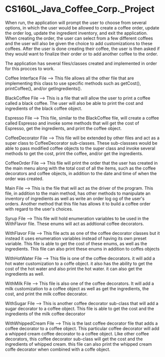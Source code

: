 # CS160L_Java_Coffee_Corp._Project
When run, the application will prompt the user to choose from several options, in which the user would be allowed to create a coffee order, update the order log, update the ingredient inventory, and exit the application. When creating the order, the user can select from a few different coffees and the user will also be given the choice to add customizations to these coffees. After the user is done creating their coffee, the user is then asked if they would want to finalize their order or to add another coffee to the order.

The application has several files/classes created and implemented in order for this procces to work.

Coffee Interface File --> This file allows all the other file that are implementing this class to use specific methods such as
getCost(), printCoffee(), and/or getIngredients().

BlackCoffee File --> This is a file that will allow the user to print a coffee called a black coffee. The user will also be able to print the cost and ingredients of the black coffee object.

Espresso File --> This file, similar to the BlackCoffee file, will create a coffee called Espresso and invoke some methods that will get the cost of Espresso, get the ingredients, and print the coffee object.

CoffeeDecorator File --> This file will be extended by other files and act as a super class to CoffeeDecorator sub-classes. These sub-classses would be able to pass modified coffee objects to the super class and invoke several methods to get the cost, print the coffee, and/or get the ingredients. 

CoffeeOrder File --> This file will print the order that the user has created in the main menu along with the total cost of all the items, such as the coffee decorators and coffee objects, in addition to the date and time of when the order was created.

Main File --> This is the file that will act as the driver of the program. This file, in addition to the main method, has other methods to manipulate an inventory of ingredients as well as write an order log og of the user's orders. Another method that this file has allows it to build a coffee order with regard to the user's choices.

Syrup File --> This file will hold enumeration variables to be used in the WithFlavor file. These enums will act as addtional coffee decorators.

WithFlavor File --> This file acts as one of the coffee decorator classes but it instead it uses enumeration variables instead of having its own preset variable. This file is able to get the cost of these enums, as well as the ingredients. This file can also print these enums in addition to coffes objects

WithHotWater File --> This file is one of the coffee decorators. it will add a hot water customization to a coffe object. it also has the ability to get the cost of the hot water and also print the hot water. it can also get the ingredients as well.

WithMilk File --> This file is also one of the coffee decorators. It will add a milk customization to a coffee object as well as get the ingredients, the cost, and print the milk coffee decorator.

WithSugar File --> This is another coffee decorator sub-class that will add a sugar decorator to a coffee object. This file is able to get the cost and the ingredients of the milk coffee decorator

WithWhippedCream File --> This is the last coffee decorator file that adds a coffee decorator to a coffee object. This particular coffee decorator will add a whipped cream coffee decorator to a coffee object. LIke other coffee decorators, this coffee decorator sub-class will get the cost and the ingredients of whipped cream. this file can also print the whipped cream coffe decorator when combined with a coffe object.
